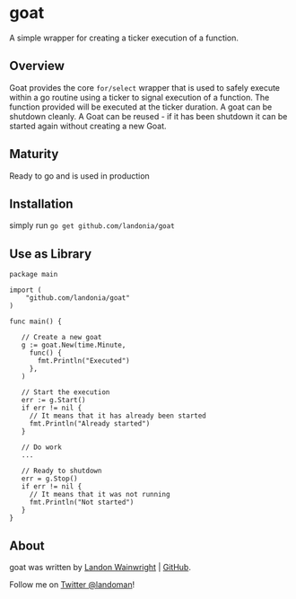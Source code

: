 # goat

A simple wrapper for creating a ticker execution of a function.

## Overview

Goat provides the core `for/select` wrapper that is used to safely execute within
a go routine using a ticker to signal execution of a function.
The function provided will be executed at the ticker duration.
A goat can be shutdown cleanly. A Goat can be reused - if it has been shutdown
it can be started again without creating a new Goat.

## Maturity

Ready to go and is used in production

## Installation

simply run `go get github.com/landonia/goat`

## Use as Library

	package main

	import (
  		"github.com/landonia/goat"
  	)

  	func main() {

       // Create a new goat
       g := goat.New(time.Minute,
         func() {
           fmt.Println("Executed")
         },
       )

       // Start the execution
       err := g.Start()
       if err != nil {
         // It means that it has already been started
         fmt.Println("Already started")
       }

       // Do work
       ...

       // Ready to shutdown
       err = g.Stop()
       if err != nil {
         // It means that it was not running
         fmt.Println("Not started")
       }
  	}

## About

goat was written by [Landon Wainwright](http://www.landotube.com) | [GitHub](https://github.com/landonia).

Follow me on [Twitter @landoman](http://www.twitter.com/landoman)!
